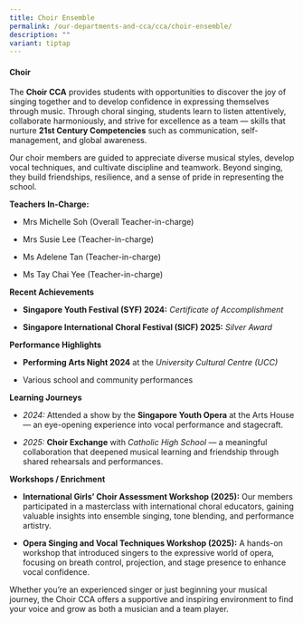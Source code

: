```yaml
---
title: Choir Ensemble
permalink: /our-departments-and-cca/cca/choir-ensemble/
description: ""
variant: tiptap
---
```

<h4>Choir</h4>
<p>The <strong>Choir CCA</strong> provides students with opportunities to discover
the joy of singing together and to develop confidence in expressing themselves
through music. Through choral singing, students learn to listen attentively,
collaborate harmoniously, and strive for excellence as a team — skills
that nurture <strong>21st Century Competencies</strong> such as communication,
self-management, and global awareness.</p>
<p>Our choir members are guided to appreciate diverse musical styles, develop
vocal techniques, and cultivate discipline and teamwork. Beyond singing,
they build friendships, resilience, and a sense of pride in representing
the school.</p>
<p><strong>Teachers In-Charge:</strong>
</p>
<ul data-tight="true" class="tight">
<li>
<p>Mrs Michelle Soh (Overall Teacher-in-charge)</p>
</li>
<li>
<p>Mrs Susie Lee (Teacher-in-charge)</p>
</li>
<li>
<p>Ms Adelene Tan (Teacher-in-charge)</p>
</li>
<li>
<p>Ms Tay Chai Yee (Teacher-in-charge)</p>
</li>
</ul>
<p><strong>Recent Achievements</strong>
</p>
<ul data-tight="true" class="tight">
<li>
<p><strong>Singapore Youth Festival (SYF) 2024:</strong>  <em>Certificate of Accomplishment</em>
</p>
</li>
<li>
<p><strong>Singapore International Choral Festival (SICF) 2025:</strong>  <em>Silver Award</em>
</p>
</li>
</ul>
<p><strong>Performance Highlights</strong>
</p>
<ul data-tight="true" class="tight">
<li>
<p><strong>Performing Arts Night 2024</strong> at the <em>University Cultural Centre (UCC)</em>
</p>
</li>
<li>
<p>Various school and community performances</p>
</li>
</ul>
<p><strong>Learning Journeys</strong>
</p>
<ul data-tight="true" class="tight">
<li>
<p><em>2024:</em> Attended a show by the <strong>Singapore Youth Opera</strong> at
the Arts House — an eye-opening experience into vocal performance and stagecraft.</p>
</li>
<li>
<p><em>2025:</em>  <strong>Choir Exchange</strong> with <em>Catholic High School</em> —
a meaningful collaboration that deepened musical learning and friendship
through shared rehearsals and performances.</p>
</li>
</ul>
<p><strong>Workshops / Enrichment</strong>
</p>
<ul data-tight="true" class="tight">
<li>
<p><strong>International Girls’ Choir Assessment Workshop (2025):</strong> Our
members participated in a masterclass with international choral educators,
gaining valuable insights into ensemble singing, tone blending, and performance
artistry.</p>
</li>
<li>
<p><strong>Opera Singing and Vocal Techniques Workshop (2025):</strong> A
hands-on workshop that introduced singers to the expressive world of opera,
focusing on breath control, projection, and stage presence to enhance vocal
confidence.</p>
</li>
</ul>
<p>Whether you’re an experienced singer or just beginning your musical journey,
the Choir CCA offers a supportive and inspiring environment to find your
voice and grow as both a musician and a team player.</p>